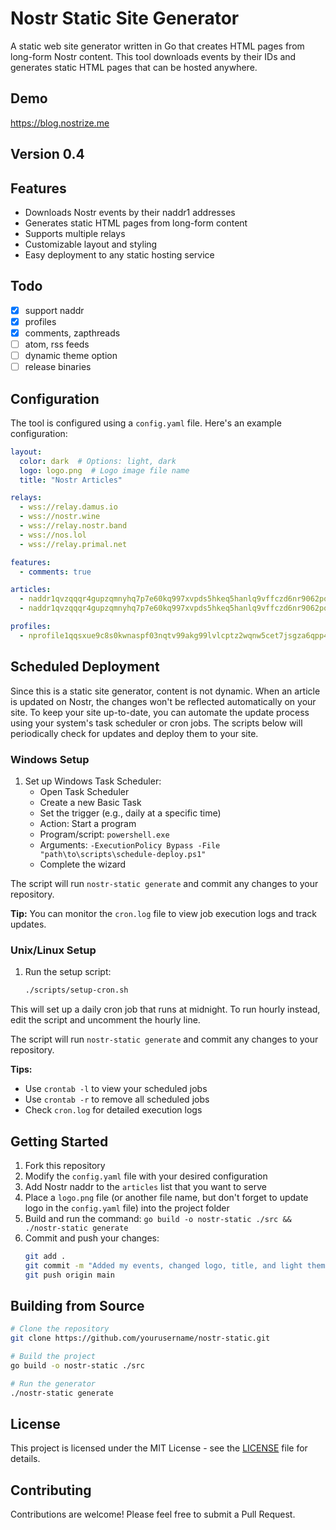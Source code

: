 # Nostr Static Site Generator

A static web site generator written in Go that creates HTML pages from long-form Nostr content. This tool downloads events by their IDs and generates static HTML pages that can be hosted anywhere.

## Demo

https://blog.nostrize.me

## Version 0.4

## Features

- Downloads Nostr events by their naddr1 addresses
- Generates static HTML pages from long-form content
- Supports multiple relays
- Customizable layout and styling
- Easy deployment to any static hosting service

## Todo

- [x] support naddr
- [x] profiles
- [x] comments, zapthreads
- [ ] atom, rss feeds
- [ ] dynamic theme option
- [ ] release binaries

## Configuration

The tool is configured using a `config.yaml` file. Here's an example configuration:

```yaml
layout:
  color: dark  # Options: light, dark
  logo: logo.png  # Logo image file name
  title: "Nostr Articles"

relays:
  - wss://relay.damus.io
  - wss://nostr.wine
  - wss://relay.nostr.band
  - wss://nos.lol
  - wss://relay.primal.net

features:
  - comments: true

articles:
  - naddr1qvzqqqr4gupzqmnyhq7p7e60kq997xvpds5hkeq5hanlq9vffczd6nr9062pqthgqq2j6ezsgu69j7n92cmxxmfsgyeyyvjtxfuk7lwjq6s
  - naddr1qvzqqqr4gupzqmnyhq7p7e60kq997xvpds5hkeq5hanlq9vffczd6nr9062pqthgqq24wmjfwp6rv6t8v935ujfhv4yr2wzzdfz5gl5quve

profiles:
  - nprofile1qqsxue9c8s0kwnaspf03nqtv99akg99lvlcptz2wqnw5cet7jsgza6qpp4mhxue69uhkummn9ekx7mq8k7c9l
```

## Scheduled Deployment

Since this is a static site generator, content is not dynamic. When an article is updated on Nostr, the changes won't be reflected automatically on your site. To keep your site up-to-date, you can automate the update process using your system's task scheduler or cron jobs. The scripts below will periodically check for updates and deploy them to your site.

### Windows Setup

1. Set up Windows Task Scheduler:
   - Open Task Scheduler
   - Create a new Basic Task
   - Set the trigger (e.g., daily at a specific time)
   - Action: Start a program
   - Program/script: `powershell.exe`
   - Arguments: `-ExecutionPolicy Bypass -File "path\to\scripts\schedule-deploy.ps1"`
   - Complete the wizard

The script will run `nostr-static generate` and commit any changes to your repository.

**Tip:** You can monitor the `cron.log` file to view job execution logs and track updates.

### Unix/Linux Setup

1. Run the setup script:
   ```bash
   ./scripts/setup-cron.sh
   ```

This will set up a daily cron job that runs at midnight. To run hourly instead, edit the script and uncomment the hourly line.

The script will run `nostr-static generate` and commit any changes to your repository.

**Tips:** 
- Use `crontab -l` to view your scheduled jobs
- Use `crontab -r` to remove all scheduled jobs
- Check `cron.log` for detailed execution logs

## Getting Started

1. Fork this repository
2. Modify the `config.yaml` file with your desired configuration
3. Add Nostr naddr to the `articles` list that you want to serve
4. Place a `logo.png` file (or another file name, but don't forget to update logo in the `config.yaml` file) into the project folder
5. Build and run the command: `go build -o nostr-static ./src && ./nostr-static generate`
6. Commit and push your changes:
   ```bash
   git add .
   git commit -m "Added my events, changed logo, title, and light theme"
   git push origin main
   ```

## Building from Source

```bash
# Clone the repository
git clone https://github.com/yourusername/nostr-static.git

# Build the project
go build -o nostr-static ./src

# Run the generator
./nostr-static generate
```

## License

This project is licensed under the MIT License - see the [LICENSE](LICENSE) file for details.

## Contributing

Contributions are welcome! Please feel free to submit a Pull Request. 